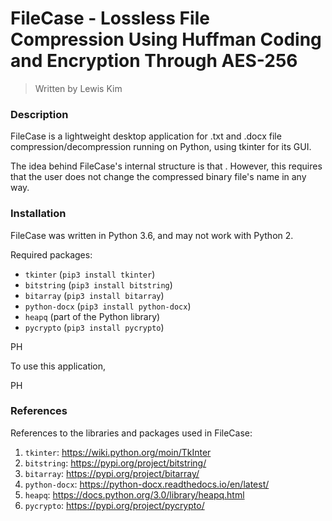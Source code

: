 # FileCase - Lossless File Compression Using Huffman Coding and Encryption Through AES-256
> Written by Lewis Kim

### Description

FileCase is a lightweight desktop application for .txt and .docx file compression/decompression running on Python, using tkinter for its GUI.


The idea behind FileCase's internal structure is that . However, this requires that the user does not change the compressed binary file's name in any way.



### Installation

FileCase was written in Python 3.6, and may not work with Python 2.

Required packages:
- ``tkinter`` (``pip3 install tkinter``)
- ``bitstring`` (``pip3 install bitstring``)
- ``bitarray`` (``pip3 install bitarray``)
- ``python-docx`` (``pip3 install python-docx``)
- ``heapq`` (part of the Python library)
- ``pycrypto`` (``pip3 install pycrypto``)

PH

To use this application,

PH

### References

References to the libraries and packages used in FileCase:

1) ``tkinter``: https://wiki.python.org/moin/TkInter
2) ``bitstring``: https://pypi.org/project/bitstring/
3) ``bitarray``: https://pypi.org/project/bitarray/
4) ``python-docx``: https://python-docx.readthedocs.io/en/latest/
5) ``heapq``: https://docs.python.org/3.0/library/heapq.html
6) ``pycrypto``: https://pypi.org/project/pycrypto/
